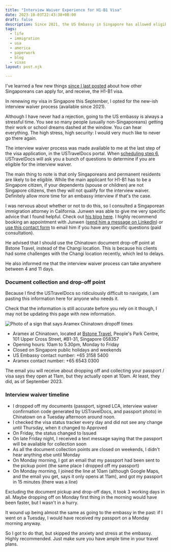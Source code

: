 ```yaml
---
title: "Interview Waiver Experience for H1-B1 Visa"
date: 2023-10-03T22:43:38+08:00
draft: false
description: Since 2021, the US Embassy in Singapore has allowed eligible Singaporeans to use the Interview Waiver process for the H1-B1. I finally got to use it for the first time. I would highly recommend it.
tags: 
  - life
  - immigration
  - usa
  - america
  - paperwork
  - blog
  - visas
layout: post.njk

---
```


I've learned a few new things [since I last posted](https://popagandhi.com/posts/2023-09-06-how-to-get-a-visa/) about how other Singaporeans can apply for, and receive, the H1-B1 visa.

In renewing my visa in Singapore this September, I opted for the new-ish interview waiver process (available since 2021).

Although I have never had a rejection, going to the US embassy is always a stressful time. You see so many people (usually non-Singaporeans) getting their work or school dreams dashed at the window. You can hear everything. The high stress, high security: I would very much like to never go there again.

The interview waiver process was made available to me at the last step of the visa application, in the USTravelDocs portal. When [scheduling step 6](https://popagandhi.com/posts/2023-09-06-how-to-get-a-visa/), USTravelDocs will ask you a bunch of questions to determine if you are eligible for the interview waiver.

The main thing to note is that only Singaporeans and permanent residents are likely to be eligible. While the main applicant for H1-B1 has to be a Singapore citizen, if your dependents (spouse or children) are not Singapore citizens, then they will not qualify for the interview waiver. Definitely allow more time for an embassy interview if that's the case. 

I was nervous about whether or not to do this, so I consulted a Singaporean immigration attorney in California. Junwen was able to give me very specific advice that I found helpful. Check out [his blog here](https://theh1b1.blogspot.com/2022/08/how-to-get-earlier-h-1b1-visa-interview.html). I highly recommend booking an appointment with Junwen ([send him a message on LinkedIn](https://www.linkedin.com/in/lin-junwen/)) or [use this contact form](https://linlawgroup.com/contact-us/) to email him if you have any specific questions (paid consultation).

He advised that I should use the Chinatown document drop-off point at Bstone Travel, instead of the Changi location. This is because his clients had some challenges with the Changi location recently, which led to delays.

He also informed me that the interview waiver process can take anywhere between 4 and 11 days. 

### Document collection and drop-off point

Because I find the USTravelDocs so ridiculously difficult to navigate, I am pasting this information here for anyone who needs it.

Check that the information is still accurate before you rely on it though, I may not be updating this page with new information.

![Photo of a sign that says Aramex Chinatown dropoff times](/img/2023-visainfocounter.jpg "Information accurate as of October 2023") 

- Aramex at Chinatown, located at [Bstone Travel](https://maps.app.goo.gl/eboHtGyTvA3g431b8), People's Park Centre, 101 Upper Cross Street, #B1-31, Singapore 058357
- Opening hours: 10am to 5.30pm, Monday to Friday
- Closed on Singapore public holidays and weekends
- US Embassy contact number: +65 3158 5400
- Aramex contact number: +65 6543 0300

The email you will receive about dropping off and collecting your passport / visa says they open at 11am, but they actually open at 10am. At least, they did, as of September 2023. 

### Interview waiver timeline

- I dropped off my documents (passport, signed LCA, interview waiver confirmation code generated by USTravelDocs, and passport photo) in Chinatown on a Tuesday afternoon around noon.
- I checked the visa status tracker every day and did not see any change until Thursday, when it changed to Approved
- On Friday, the status changed to Issued
- On late Friday night, I received a text message saying that the passport will be available for collection soon
- As all the document collection points are closed on weekends, I didn't hear anything else until Monday
- On Monday morning, I got an email that my passport had been sent to the pickup point (the same place I dropped off my passport) 
- On Monday morning, I joined the line at 10am (although Google Maps, and the email you get, says it only opens at 11am), and got my passport in 15 minutes (there was a line)

Excluding the document pickup and drop-off days, it took 3 working days in all. Maybe dropping off on Monday first thing in the morning would have been faster, but I wasn't in a hurry.

It wound up being almost the same as going to the embassy in the past: if I went on a Tuesday, I would have received my passport on a Monday morning anyway. 

So I got to do that, but skipped the anxiety and stress at the embassy. Highly recommended. Just make sure you have ample time in your travel plans.



